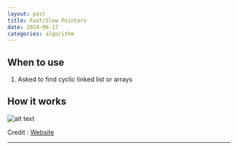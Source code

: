 ```yaml
---
layout: post
title: Fast/Slow Pointers
date: 2024-06-17
categories: algorithm 
---
```


## When to use
1. Asked to find cyclic linked list or arrays

## How it works
![alt text](/blog/public/img/FastandSlowPointers.png)

Credit : <a href="https://hackernoon.com/14-patterns-to-ace-any-coding-interview-question-c5bb3357f6ed" target="_blank">Website</a>

---